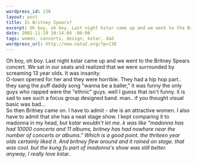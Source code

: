 ```yaml
--- 
wordpress_id: 138
layout: post
title: Is Britney Spears?
excerpt: Oh boy, oh boy. Last night kstar came up and we went to the Britney Spears concert. We sat in our seats and realized that we were surrounded by screaming 13 year olds. It was insanity. O-town opened for her and they were horrible. They had a hip hop part.. they sang the puff daddy song "wanna be a baller," it was funny the only guys who rapped were the "ethnic" guys. well I guess that isn't...
date: 2001-11-29 10:14:04 -06:00
tags: women, concerts, design, kstar, dad
wordpress_url: http://new.nata2.org/?p=138
---
```

Oh boy, oh boy. Last night kstar came up and we went to the Britney Spears concert. We sat in our seats and realized that we were surrounded by screaming 13 year olds. It was insanity. <br/>O-town opened for her and they were horrible. They had a hip hop part.. they sang the puff daddy song "wanna be a baller," it was funny the only guys who rapped were the "ethnic" guys. well I guess that isn't funny. it is sad to see such a focus group designed band. man.. if you thought visual basic was bad...<br/>
So then Britney came on. I have to admit - she is an attractive women. I also have to admit that she has a neat stage show. I kept comparing it to madonna in my head, but k*star wouldn't let me. k was like "madonna has had 10000 concerts and 11 albums, britney has had nowhere near the number of concerts or albums." Which is a good point. the thriteen year olds certainly liked it. And britney flew around and it rained on stage. that was cool. but the kung fu part of madonna's show was still better.<br/>
anyway, I really love k*star.
